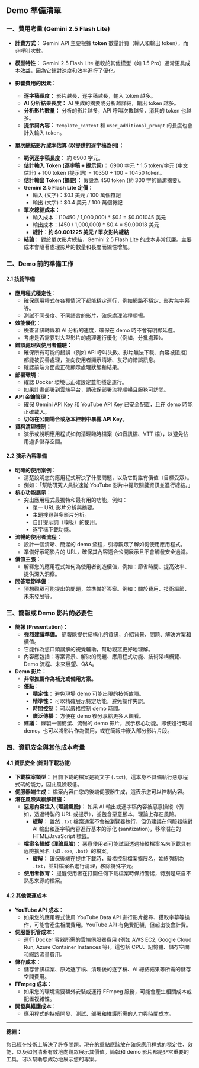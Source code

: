 ## Demo 準備清單

### 一、費用考量 (Gemini 2.5 Flash Lite)

*   **計費方式：** Gemini API 主要根據 **token** 數量計費（輸入和輸出 token），而非呼叫次數。
*   **模型特性：** Gemini 2.5 Flash Lite 相較於其他模型（如 1.5 Pro）通常更具成本效益，因為它針對速度和效率進行了優化。
*   **影響費用的因素：**
    *   **逐字稿長度：** 影片越長，逐字稿越長，輸入 token 越多。
    *   **AI 分析結果長度：** AI 生成的摘要或分析越詳細，輸出 token 越多。
    *   **分析影片數量：** 分析的影片越多，API 呼叫次數越多，消耗的 token 也越多。
    *   **提示詞內容：** `template_content` 和 `user_additional_prompt` 的長度也會計入輸入 token。

*   **單次總結影片成本估算 (以提供的逐字稿為例)：**
    *   **範例逐字稿長度：** 約 6900 字元。
    *   **估計輸入 Token (逐字稿 + 提示詞)：** 6900 字元 * 1.5 token/字元 (中文估計) + 100 token (提示詞) = 10350 + 100 = 10450 token。
    *   **估計輸出 Token (摘要)：** 假設為 450 token (約 300 字的簡潔摘要)。
    *   **Gemini 2.5 Flash Lite 定價：**
        *   輸入 (文字)：$0.1 美元 / 100 萬個符記
        *   輸出 (文字)：$0.4 美元 / 100 萬個符記
    *   **單次總結成本：**
        *   輸入成本：(10450 / 1,000,000) * $0.1 = $0.001045 美元
        *   輸出成本：(450 / 1,000,000) * $0.4 = $0.00018 美元
        *   **總計：約 $0.001225 美元 / 單次影片總結**
    *   **結論：** 對於單次影片總結，Gemini 2.5 Flash Lite 的成本非常低廉。主要成本會隨著處理影片的數量和長度而線性增加。

### 二、Demo 前的準備工作

#### 2.1 技術準備

*   **應用程式穩定性：**
    *   確保應用程式在各種情況下都能穩定運行，例如網路不穩定、影片無字幕等。
    *   測試不同長度、不同語言的影片，確保處理流程順暢。
*   **效能優化：**
    *   檢查音訊轉錄和 AI 分析的速度，確保在 demo 時不會有明顯延遲。
    *   考慮是否需要對大型影片的處理進行優化（例如，分批處理）。
*   **錯誤處理與使用者體驗：**
    *   確保所有可能的錯誤（例如 API 呼叫失敗、影片無法下載、內容被阻擋）都能被妥善處理，並向使用者顯示清晰、友好的錯誤訊息。
    *   確認前端介面能正確顯示處理狀態和結果。
*   **部署環境：**
    *   確認 Docker 環境已正確設定並能穩定運行。
    *   如果計畫部署到雲端平台，請確保部署流程順暢且服務可訪問。
*   **API 金鑰管理：**
    *   確保 Gemini API Key 和 YouTube API Key 已安全配置，且在 demo 時能正確載入。
    *   **切勿在公開場合或版本控制中暴露 API Key。**
*   **資料清理機制：**
    *   演示或說明應用程式如何清理臨時檔案（如音訊檔、VTT 檔），以避免佔用過多儲存空間。

#### 2.2 演示內容準備

*   **明確的使用案例：**
    *   清楚說明您的應用程式解決了什麼問題，以及它對誰有價值（目標受眾）。
    *   例如：「幫助研究人員快速從 YouTube 影片中提取關鍵資訊並進行總結。」
*   **核心功能展示：**
    *   突出應用程式最獨特和最有用的功能，例如：
        *   單一 URL 影片分析與摘要。
        *   主題搜尋與多影片分析。
        *   自訂提示詞（模板）的使用。
        *   逐字稿下載功能。
*   **流暢的使用者流程：**
    *   設計一個清晰、簡潔的 demo 流程，引導觀眾了解如何使用應用程式。
    *   準備好示範影片的 URL，確保其內容適合公開展示且不會觸發安全過濾。
*   **價值主張：**
    *   解釋您的應用程式如何為使用者創造價值，例如：節省時間、提高效率、提供深入洞察。
*   **問答環節準備：**
    *   預想觀眾可能提出的問題，並準備好答案。例如：關於費用、技術細節、未來發展等。

### 三、簡報或 Demo 影片的必要性

*   **簡報 (Presentation)：**
    *   **強烈建議準備。** 簡報能提供結構化的資訊，介紹背景、問題、解決方案和價值。
    *   它能作為您口頭講解的視覺輔助，幫助觀眾更好地理解。
    *   內容應包括：專案背景、解決的問題、應用程式功能、技術架構概覽、Demo 流程、未來展望、Q&A。
*   **Demo 影片：**
    *   **非常推薦作為補充或備用方案。**
    *   **優點：**
        *   **穩定性：** 避免現場 demo 可能出現的技術故障。
        *   **精準性：** 可以精確展示特定功能，避免操作失誤。
        *   **時間控制：** 可以嚴格控制 demo 時間。
        *   **廣泛傳播：** 方便在 demo 後分享給更多人觀看。
    *   **建議：** 錄製一個簡潔、流暢的 demo 影片，展示核心功能。即使進行現場 demo，也可以將影片作為備用，或在簡報中嵌入部分影片片段。

### 四、資訊安全與其他成本考量

#### 4.1 資訊安全 (針對下載功能)

*   **下載檔案類型：** 目前下載的檔案是純文字 (`.txt`)，這本身不具備執行惡意程式碼的能力，因此風險較低。
*   **伺服器端生成：** 檔案內容由您的後端伺服器生成，這表示您可以控制內容。
*   **潛在風險與緩解措施：**
    *   **惡意內容注入 (理論風險)：** 如果 AI 輸出或逐字稿內容被惡意操縱（例如，透過特製的 URL 或提示），並包含惡意腳本，理論上存在風險。
        *   **緩解：** 雖然 `.txt` 檔案通常不會被瀏覽器執行，但仍建議在伺服器端對 AI 輸出和逐字稿內容進行基本的淨化 (sanitization)，移除潛在的 HTML/JavaScript 標籤。
    *   **檔案名操縱 (理論風險)：** 惡意使用者可能試圖透過操縱檔案名來下載具有危險擴展名（如 `.exe`, `.bat`）的檔案。
        *   **緩解：** 確保後端在提供下載時，嚴格控制檔案擴展名，始終強制為 `.txt`，並對檔案名進行清理，移除特殊字元。
    *   **使用者教育：** 提醒使用者在打開任何下載檔案時保持警惕，特別是來自不熟悉來源的檔案。

#### 4.2 其他營運成本

*   **YouTube API 成本：**
    *   如果您的應用程式使用 YouTube Data API 進行影片搜尋、獲取字幕等操作，可能會產生相關費用。YouTube API 有免費配額，但超出後會計費。
*   **伺服器託管成本：**
    *   運行 Docker 容器所需的雲端伺服器費用 (例如 AWS EC2, Google Cloud Run, Azure Container Instances 等)。這包括 CPU、記憶體、儲存空間和網路流量費用。
*   **儲存成本：**
    *   儲存音訊檔案、原始逐字稿、清理後的逐字稿、AI 總結結果等所需的儲存空間費用。
*   **FFmpeg 成本：**
    *   如果您的環境需要額外安裝或運行 FFmpeg 服務，可能會產生相關成本或配置複雜性。
*   **開發與維護成本：**
    *   應用程式的持續開發、測試、部署和維護所需的人力與時間成本。

---

**總結：**

您已經在技術上解決了許多問題。現在的重點應該放在確保應用程式的穩定性、效能，以及如何清晰有效地向觀眾展示其價值。簡報和 demo 影片都是非常重要的工具，可以幫助您成功地展示您的專案。
